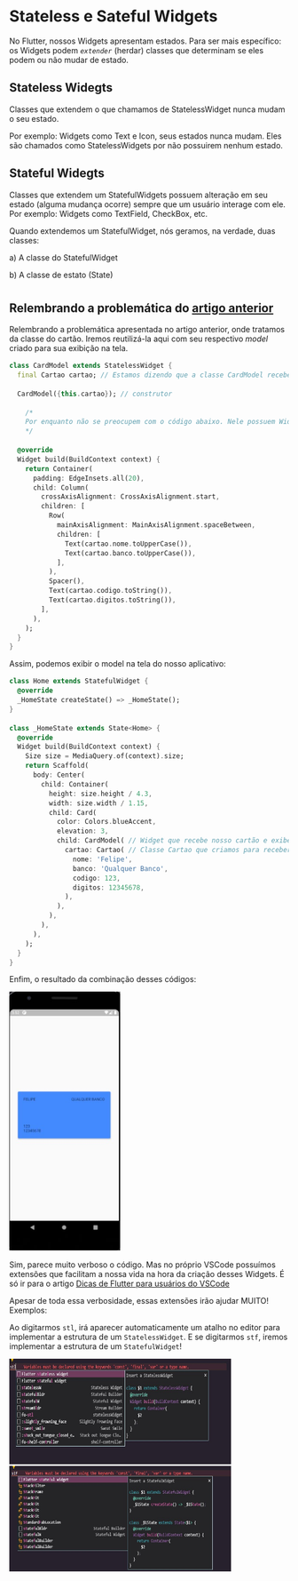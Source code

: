 # Stateless e Sateful Widgets

No Flutter, nossos Widgets apresentam estados. Para ser mais específico: os Widgets podem <i> `extender` </i> (herdar) classes que determinam se eles podem ou não mudar de estado.

## Stateless Widegts

Classes que extendem o que chamamos de StatelessWidget nunca mudam o seu estado.

Por exemplo: Widgets como Text e Icon, seus estados nunca mudam. Eles são chamados como StatelessWidgets por não possuirem nenhum estado.

## Stateful Widegts

Classes que extendem um StatefulWidgets possuem alteração em seu estado (alguma mudança ocorre) sempre que um usuário interage com ele.
Por exemplo: Widgets como TextField, CheckBox, etc.

Quando extendemos um StatefulWidget, nós geramos, na verdade, duas classes:

a) A classe do StatefulWidget

b) A classe de estato (State)

#

## Relembrando a problemática do [artigo anterior](a_importancia_da_programacao_orientada_a_objetos_no_flutter.md)

Relembrando a problemática apresentada no artigo anterior, onde tratamos da classe do cartão. Iremos reutilizá-la aqui com seu respectivo <i> model </i> criado para sua exibição na tela.

```dart
class CardModel extends StatelessWidget {
  final Cartao cartao; // Estamos dizendo que a classe CardModel recebe uma variável do tipo Cartao (sim, a classe que criamos no artigo anterior)

  CardModel({this.cartao}); // construtor

    /*
    Por enquanto não se preocupem com o código abaixo. Nele possuem Widgets já existentes do próprio Flutter, mas alguns serão abordados futuramente. O objetivo desse código é apenas criar o model que irá exibir os dados do cartão.
    */

  @override
  Widget build(BuildContext context) {
    return Container(
      padding: EdgeInsets.all(20),
      child: Column(
        crossAxisAlignment: CrossAxisAlignment.start,
        children: [
          Row(
            mainAxisAlignment: MainAxisAlignment.spaceBetween,
            children: [
              Text(cartao.nome.toUpperCase()),
              Text(cartao.banco.toUpperCase()),
            ],
          ),
          Spacer(),
          Text(cartao.codigo.toString()),
          Text(cartao.digitos.toString()),
        ],
      ),
    );
  }
}
```

Assim, podemos exibir o model na tela do nosso aplicativo:

```dart
class Home extends StatefulWidget {
  @override
  _HomeState createState() => _HomeState();
}

class _HomeState extends State<Home> {
  @override
  Widget build(BuildContext context) {
    Size size = MediaQuery.of(context).size;
    return Scaffold(
      body: Center(
        child: Container(
          height: size.height / 4.3,
          width: size.width / 1.15,
          child: Card(
            color: Colors.blueAccent,
            elevation: 3,
            child: CardModel( // Widget que recebe nosso cartão e exibe seus dados
              cartao: Cartao( // Classe Cartao que criamos para receber os dados do cartão
                nome: 'Felipe',
                banco: 'Qualquer Banco',
                codigo: 123,
                digitos: 12345678,
              ),
            ),
          ),
        ),
      ),
    );
  }
}
```

Enfim, o resultado da combinação desses códigos:

<img src='../../../assets/screenshots/cartao.jpg'
width=200>

Sim, parece muito verboso o código. Mas no próprio VSCode possuímos extensões que facilitam a nossa vida na hora da criação desses Widgets. É só ir para o artigo [Dicas de Flutter para usuários do VSCode](../../../docs/Extra/dicas_de_flutter_para_usuarios_do_vscode.md)

Apesar de toda essa verbosidade, essas extensões irão ajudar MUITO! Exemplos:

Ao digitarmos `stl`, irá aparecer automaticamente um atalho no editor para implementar a estrutura de um `StatelessWidget`. E se digitarmos `stf`, iremos implementar a estrutura de um `StatefulWidget`!

<img src='../../../assets/stateless.jpg' width=400 height=190>
<img src='../../../assets/stateful.jpg' width=400 height=190>
